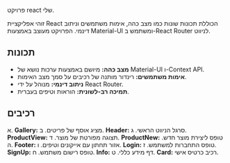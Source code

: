 פרויקט react שלי.

זוהי אפליקציית React הכוללת תכונות שונות כמו מצב כהה, אימות משתמשים וניתוב דינמי. הפרויקט מעוצב באמצעות Material-UI ומשתמש ב-React Router לניווט.

## תכונות

- **מצב כהה:** מיושם באמצעות ערכות נושא של Material-UI ו-Context API.
- **אימות משתמשים:** רינדור מותנה של רכיבים על סמך מצב האימות.
- **ניתוב דינמי:** מנוהל על ידי React Router.
- **תמיכה רב-לשונית:** הוראות וטיפים בעברית.

## רכיבים

א. **Gallery:** מציג אוסף של פריטים.
ב. **Header:** סרגל הניווט הראשי.
ג. **ProductView:** תצוגה מפורטת של מוצר.
ד. **ProductNew:** טופס ליצירת מוצר חדש.
ה. **Footer:** אזור תחתון עם אייקונים וטיפים.
ו. **Login:** טופס התחברות למשתמש.
ז. **SignUp:** טופס רישום משתמש.
ח. **Info:** דף מידע כללי.
ט. **Card:** רכיב כרטיס אישי.
